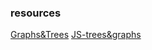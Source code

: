 ### resources

[Graphs&Trees](https://slides.com/bgando/intro-graph-trees)
[JS-trees&graphs](https://codesandbox.io/s/github/jdlawrence/graphsTreesBinaryTrees/tree/master/?fontsize=14&initialpath=/src&module=/src/trees.js&previewwindow=tests&file=/solutions/binarysearchtrees.solutions.js)
